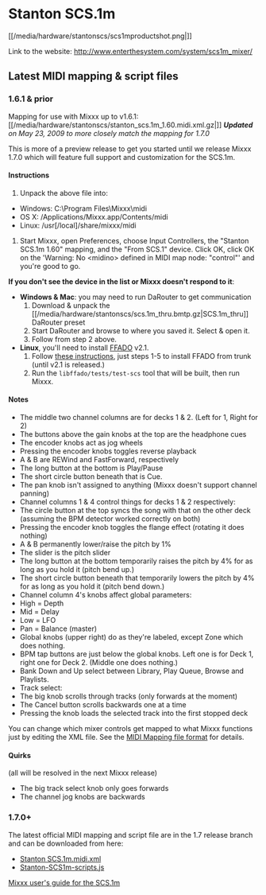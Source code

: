 # Stanton SCS.1m

[[/media/hardware/stantonscs/scs1mproductshot.png|]]

Link to the website: <http://www.enterthesystem.com/system/scs1m_mixer/>

## Latest MIDI mapping & script files

### 1.6.1 & prior

Mapping for use with Mixxx up to v1.6.1:
[[/media/hardware/stantonscs/stanton_scs.1m_1.60.midi.xml.gz|]] ***Updated**
on May 23, 2009 to more closely match the mapping for 1.7.0*

This is more of a preview release to get you started until we release
Mixxx 1.7.0 which will feature full support and customization for the
SCS.1m.

#### Instructions

1.  Unpack the above file into:

<!-- end list -->

  - Windows: C:\\Program Files\\Mixxx\\midi
  - OS X: /Applications/Mixxx.app/Contents/midi
  - Linux: /usr\[/local\]/share/mixxx/midi

<!-- end list -->

1.  Start Mixxx, open Preferences, choose Input Controllers, the
    "Stanton SCS.1m 1.60" mapping, and the "From SCS.1" device. Click
    OK, click OK on the 'Warning: No \<midino\> defined in MIDI map
    node: "control"' and you're good to go.

**If you don't see the device in the list or Mixxx doesn't respond to
it**:

  - **Windows & Mac**: you may need to run DaRouter to get communication
    1.  Download & unpack the
        [[/media/hardware/stantonscs/scs.1m_thru.bmtp.gz|SCS.1m\_thru]]
        DaRouter preset
    2.  Start DaRouter and browse to where you saved it. Select & open
        it.
    3.  Follow from step 2 above.
  - **Linux**, you'll need to install [FFADO](http://www.ffado.org)
    v2.1.
    1.  Follow [these
        instructions](http://subversion.ffado.org/wiki/InstallingFfadoFromSource),
        just steps 1-5 to install FFADO from trunk (until v2.1 is
        released.)
    2.  Run the `libffado/tests/test-scs` tool that will be built, then
        run Mixxx.

#### Notes

  - The middle two channel columns are for decks 1 & 2. (Left for 1,
    Right for 2)
  - The buttons above the gain knobs at the top are the headphone cues
  - The encoder knobs act as jog wheels
  - Pressing the encoder knobs toggles reverse playback
  - A & B are REWind and FastForward, respectively
  - The long button at the bottom is Play/Pause
  - The short circle button beneath that is Cue.
  - The pan knob isn't assigned to anything (Mixxx doesn't support
    channel panning)
  - Channel columns 1 & 4 control things for decks 1 & 2 respectively:
  - The circle button at the top syncs the song with that on the other
    deck (assuming the BPM detector worked correctly on both)
  - Pressing the encoder knob toggles the flange effect (rotating it
    does nothing)
  - A & B permanently lower/raise the pitch by 1%
  - The slider is the pitch slider
  - The long button at the bottom temporarily raises the pitch by 4% for
    as long as you hold it (pitch bend up.)
  - The short circle button beneath that temporarily lowers the pitch by
    4% for as long as you hold it (pitch bend down.)
  - Channel column 4's knobs affect global parameters:
  - High = Depth
  - Mid = Delay
  - Low = LFO
  - Pan = Balance (master)
  - Global knobs (upper right) do as they're labeled, except Zone which
    does nothing.
  - BPM tap buttons are just below the global knobs. Left one is for
    Deck 1, right one for Deck 2. (Middle one does nothing.)
  - Bank Down and Up select between Library, Play Queue, Browse and
    Playlists.
  - Track select:
  - The big knob scrolls through tracks (only forwards at the moment)
  - The Cancel button scrolls backwards one at a time
  - Pressing the knob loads the selected track into the first stopped
    deck

You can change which mixer controls get mapped to what Mixxx functions
just by editing the XML file. See the [MIDI Mapping file
format](midi_controller_mapping_file_format#old_format_before_schema_versioning_mixxx_1.6.1_and_prior)
for details.

#### Quirks

(all will be resolved in the next Mixxx release)

  - The big track select knob only goes forwards
  - The channel jog knobs are backwards

### 1.7.0+

The latest official MIDI mapping and script file are in the 1.7 release
branch and can be downloaded from here:

  - [Stanton
    SCS.1m.midi.xml](http://bazaar.launchpad.net/%7Emixxxdevelopers/mixxx/release-1.6.2/download/head%3A/stantonscs.1m.midi.x-20090413052950-0s8dvnvezkl3lrrh-1/Stanton%20SCS.1m.midi.xml)
  - [Stanton-SCS1m-scripts.js](http://bazaar.launchpad.net/%7Emixxxdevelopers/mixxx/release-1.6.2/download/head%3A/stantonscs1mscripts.-20090413052950-0s8dvnvezkl3lrrh-2/Stanton-SCS1m-scripts.js)

[Mixxx user's guide for the SCS.1m](stanton_scs.1m_mixxx_user_guide)
